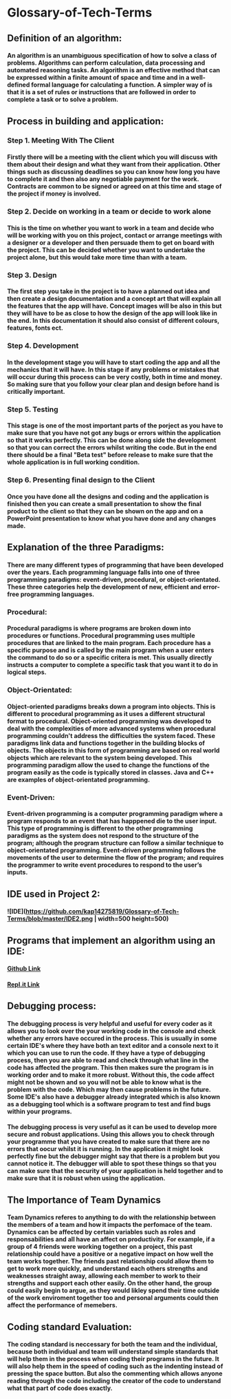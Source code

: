 # Glossary-of-Tech-Terms

## Definition of an algorithm:
#### An algorithm is an unambiguous specification of how to solve a class of problems. Algorithms can perform calculation, data processing and automated reasoning tasks. An algorithm is an effective method that can be expressed within a finite amount of space and time and in a well-defined formal language for calculating a function. A simpler way of is that it is a set of rules or instructions that are followed in order to complete a task or to solve a problem.

## Process in building and application:
### Step 1. Meeting With The Client
#### Firstly there will be a meeting with the client which you will discuss with them about their design and what they want from their application. Other things such as discussing deadlines so you can know how long you have to complete it and then also any negotiable payment for the work. Contracts are common to be signed or agreed on at this time and stage of the project if money is involved. 

### Step 2. Decide on working in a team or decide to work alone
#### This is the time on whether you want to work in a team and decide who will be working with you on this project, contact or arrange meetings with a designer or a developer and then persuade them to get on board with the project. This can be decided whether you want to undertake the project alone, but this would take more time than with a team.

### Step 3. Design
#### The first step you take in the project is to have a planned out idea and then create a design documentation and a concept art that will explain all the features that the app will have. Concept images will be also in this but they will have to be as close to how the design of the app will look like in the end. In this documentation it should also consist of different colours, features, fonts ect.

### Step 4. Development
#### In the development stage you will have to start coding the app and all the mechanics that it will have. In this stage if any problems or mistakes that will occur during this process can be very costly, both in time and money. So making sure that you follow your clear plan and design before hand is critically important.

### Step 5. Testing
#### This stage is one of the most important parts of the porject as you have to make sure that you have not got any bugs or errors within the application so that it works perfectly. This can be done along side the development so that you can correct the errors whilst writing the code. But in the end there should be a final "Beta test" before release to make sure that the whole application is in full working condition.

### Step 6. Presenting final design to the Client
#### Once you have done all the designs and coding and the application is finished then you can create a small presentation to show the final product to the client so that they can be shown on the app and on a PowerPoint presentation to know what you have done and any changes made.

## Explanation of the three Paradigms:
#### There are many different types of programming that have been developed over the years. Each programming language falls into one of three programming paradigms: event-driven, procedural, or object-orientated. These three categories help the development of new, efficient and error-free programming languages.
### Procedural:
#### Procedural paradigms is where programs are broken down into procedures or functions. Procedural programming uses multiple procedures that are linked to the main program. Each procedure has a specific purpose and is called by the main program when a user enters the command to do so or a specific critera is met. This usually directly instructs a computer to complete a specific task that you want it to do in logical steps.

### Object-Orientated:
#### Object-oriented paradigms breaks down a program into objects. This is different to procedural programming as it uses a different structural format to procedural. Object-oriented programming was developed to deal with the complexities of more advanced systems when procedural programming couldn't address the difficulties the system faced. These paradigms link data and functions together in the building blocks of objects. The objects in this form of programming are based on real world objects which are relevant to the system being developed. This programming paradigm allow the used to change the functions of the program easily as the code is typically stored in classes. Java and C++ are examples of object-orientated programming.

### Event-Driven:
#### Event-driven programming is a computer programming paradigm where a program responds to an event that has happpened die to the user input. This type of programming is different to the other programming paradigms as the system does not respond to the structure of the program; although the program structure can follow a similar technique to object-orientated programming. Event-driven programming follows the movements of the user to determine the flow of the program; and requires the programmer to write event procedures to respond to the user’s inputs. 

## IDE used in Project 2:
#### ![IDE](https://github.com/kap14275819/Glossary-of-Tech-Terms/blob/master/IDE2.png  | width=500 height=500)

## Programs that implement an algorithm using an IDE:
#### [Github Link](https://github.com/kap14275819/Card-game-Project-2/blob/master/card%20game) 
#### [Repl.it Link](https://repl.it/@kap14275819/card-game)

## Debugging process:
#### The debugging process is very helpful and useful for every coder as it allows you to look over the your working code in the console and check whether any errors have occured in the process. This is usually in some certain IDE's where they have both an text editor and a console next to it which you can use to run the code. If they have a type of debugging process, then you are able to read and check through what line in the code has affected the program. This then makes sure the program is in working order and to make it more robust. Without this, the code affect might not be shown and so you will not be able to know what is the problem with the code. Which may then cause problems in the future. Some IDE's also have a debugger already integrated which is also known as a debugging tool which is a software program to test and find bugs within your programs.

#### The debugging process is very useful as it can be used to develop more secure and robust applications. Using this allows you to check through your programme that you have created to make sure that there are no errors that oocur whilst it is running. In the application it might look perfectly fine but the debugger might say that there is a problem but you cannot notice it. The debugger will able to spot these things so that you can make sure that the security of your application is held together and to make sure that it is robust when using the application.

## The Importance of Team Dynamics
#### Team Dynamics referes to anything to do with the relationship between the members of a team and how it impacts the perfomace of the team. Dynamics can be affected by certain variables such as roles and responsabilities and all have an affect on productivity. For example, if a group of 4 friends were working together on a project, this past relationship could have a positive or a negative impact on how well the team works together. The friends past relationship could allow them to get to work more quickly, and understand each others strengths and weaknesses straight away, allowing each member to work to their strengths and support each other easily. On the other hand, the group could easily begin to argue, as they would likley spend their time outside of the work enviroment together too and personal arguments could then affect the performance of memebers. 

## Coding standard Evaluation:
#### The coding standard is neccessary for both the team and the individual, because both individual and team will understand simple standards that will help them in the process when coding their programs in the future. It will also help them in the speed of coding such as the indenting instead of pressing the space button. But also the commenting which allows anyone reading through the code including the creator of the code to understand what that part of code does exactly.


